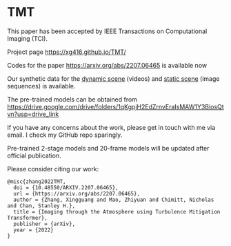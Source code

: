 # TMT
This paper has been accepted by IEEE Transactions on Computational Imaging (TCI). 

Project page https://xg416.github.io/TMT/

Codes for the paper https://arxiv.org/abs/2207.06465 is available now

Our synthetic data for the [dynamic scene](https://app.box.com/s/wfsrwc45qsapkckbr4c9egubln3dc82u) (videos) and [static scene](https://app.box.com/s/empd93ywwfrste64w75cptntlcvplqdg) (image sequences) is available.

The pre-trained models can be obtained from https://drive.google.com/drive/folders/1qKgpjH2EdZrnvEraIsMAW1Y3BiosQtvn?usp=drive_link

If you have any concerns about the work, please get in touch with me via email. I check my GitHub repo sparingly.

Pre-trained 2-stage models and 20-frame models will be updated after official publication.


Please consider citing our work:
```
@misc{zhang2022TMT,
  doi = {10.48550/ARXIV.2207.06465},
  url = {https://arxiv.org/abs/2207.06465},
  author = {Zhang, Xingguang and Mao, Zhiyuan and Chimitt, Nicholas and Chan, Stanley H.},
  title = {Imaging through the Atmosphere using Turbulence Mitigation Transformer},
  publisher = {arXiv},
  year = {2022}
}
```
